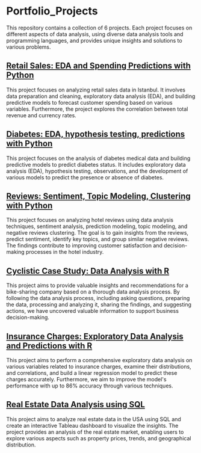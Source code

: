 # Portfolio_Projects

This repository contains a collection of 6 projects. Each project focuses on different aspects of data analysis, using diverse data analysis tools and programming languages, and provides unique insights and solutions to various problems.

## [Retail Sales: EDA and Spending Predictions with Python](https://github.com/igonina-anastasi/Portfolio_Projects/tree/main/retails_sales_eda_predictions)

This project focuses on analyzing retail sales data in Istanbul. It involves data preparation and cleaning, exploratory data analysis (EDA), and building predictive models to forecast customer spending based on various variables. Furthermore, the project explores the correlation between total revenue and currency rates.


## [Diabetes: EDA, hypothesis testing, predictions with Python](https://github.com/igonina-anastasi/Portfolio_Projects/tree/main/diabetes_hypothesis_predictions)

This project focuses on the analysis of diabetes medical data and building predictive models to predict diabetes status. It includes exploratory data analysis (EDA), hypothesis testing, observations, and the development of various models to predict the presence or absence of diabetes.

## [Reviews: Sentiment, Topic Modeling, Clustering with Python](https://github.com/igonina-anastasi/Portfolio_Projects/tree/main/reviews_sentiment_topic_modeling)

This project focuses on analyzing hotel reviews using data analysis techniques, sentiment analysis, prediction modeling, topic modeling, and negative reviews clustering. The goal is to gain insights from the reviews, predict sentiment, identify key topics, and group similar negative reviews. The findings contribute to improving customer satisfaction and decision-making processes in the hotel industry.

## [Cyclistic Case Study: Data Analysis with R](https://github.com/igonina-anastasi/Portfolio_Projects/tree/main/bike_share_r)

This project aims to provide valuable insights and recommendations for a bike-sharing company based on a thorough data analysis process. By following the data analysis process, including asking questions, preparing the data, processing and analyzing it, sharing the findings, and suggesting actions, we have uncovered valuable information to support business decision-making.

## [Insurance Charges: Exploratory Data Analysis and Predictions with R](https://github.com/igonina-anastasi/Portfolio_Projects/tree/main/insurance_charges_prediction)

This project aims to perform a comprehensive exploratory data analysis on various variables related to insurance charges, examine their distributions, and correlations, and build a linear regression model to predict these charges accurately. Furthermore, we aim to improve the model's performance with up to 86% accuracy through various techniques.

## [Real Estate Data Analysis using SQL](https://github.com/igonina-anastasi/Portfolio_Projects/tree/main/real_estate_data_analysis_sql)

This project aims to analyze real estate data in the USA using SQL and create an interactive Tableau dashboard to visualize the insights. The project provides an analysis of the real estate market, enabling users to explore various aspects such as property prices, trends, and geographical distribution.

